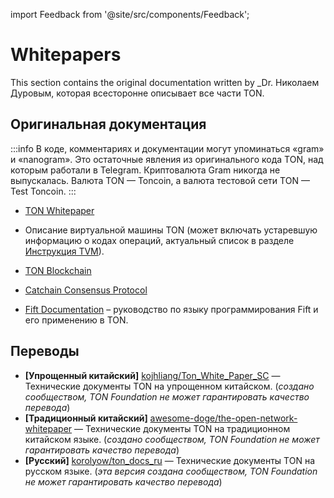 import Feedback from '@site/src/components/Feedback';

# Whitepapers

This section contains the original documentation written by _Dr. Николаем Дуровым, которая всесторонне описывает все части TON.

## Оригинальная документация

:::info
В коде, комментариях и документации могут упоминаться «gram» и «nanogram». Это остаточные явления из оригинального кода TON, над которым работали в Telegram. Криптовалюта Gram никогда не выпускалась. Валюта TON — Toncoin, а валюта тестовой сети TON — Test Toncoin.
:::

- [TON Whitepaper](https://docs.ton.org/ton.pdf)

- Описание виртуальной машины TON (может включать устаревшую информацию о кодах операций, актуальный список в разделе [Инструкция TVM](/v3/documentation/tvm/tvm-overview)).

- [TON Blockchain](https://docs.ton.org/tblkch.pdf)

- [Catchain Consensus Protocol](https://docs.ton.org/catchain.pdf)

- [Fift Documentation](https://docs.ton.org/fiftbase.pdf) – руководство по языку программирования Fift и его применению в TON.

## Переводы

- **\[Упрощенный китайский]** [kojhliang/Ton_White_Paper_SC](https://github.com/kojhliang/Ton_White_Paper_SC/blob/main/Ton%E5%8C%BA%E5%9D%97%E9%93%BE%E7%99%BD%E7%9A%AE%E4%B9%A6_%E7%AE%80%E4%BD%93%E4%B8%AD%E6%96%87%E7%89%88.pdf) — Технические документы TON на упрощенном китайском. (_создано сообществом, TON Foundation не может гарантировать качество перевода_)
- **\[Традиционный китайский]** [awesome-doge/the-open-network-whitepaper](https://github.com/awesome-doge/TON_Paper/blob/main/zh_ton.pdf) — Технические документы TON на традиционном китайском языке. (_создано сообществом, TON Foundation не может гарантировать качество перевода_)
- **\[Русский]** [korolyow/ton_docs_ru](https://github.com/Korolyow/TON_docs_ru) — Технические документы TON на русском языке. (_эта версия создана сообществом, TON Foundation не может гарантировать качество перевода_)

<Feedback />

